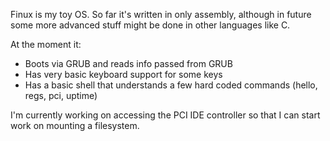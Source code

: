 Finux is my toy OS. So far it's written in only assembly, although in future some more advanced
stuff might be done in other languages like C.

At the moment it:
* Boots via GRUB and reads info passed from GRUB
* Has very basic keyboard support for some keys
* Has a basic shell that understands a few hard coded commands (hello, regs, pci, uptime)

I'm currently working on accessing the PCI IDE controller so that I can start
work on mounting a filesystem.
